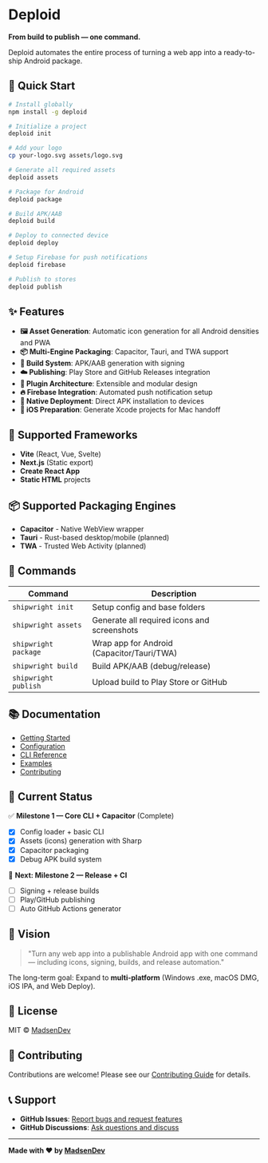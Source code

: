 # Deploid

**From build to publish — one command.**

Deploid automates the entire process of turning a web app into a ready-to-ship Android package.

## 🚀 Quick Start

```bash
# Install globally
npm install -g deploid

# Initialize a project
deploid init

# Add your logo
cp your-logo.svg assets/logo.svg

# Generate all required assets
deploid assets

# Package for Android
deploid package

# Build APK/AAB
deploid build

# Deploy to connected device
deploid deploy

# Setup Firebase for push notifications
deploid firebase

# Publish to stores
deploid publish
```

## ✨ Features

- **🖼️ Asset Generation**: Automatic icon generation for all Android densities and PWA
- **📦 Multi-Engine Packaging**: Capacitor, Tauri, and TWA support
- **🔨 Build System**: APK/AAB generation with signing
- **☁️ Publishing**: Play Store and GitHub Releases integration
- **🔧 Plugin Architecture**: Extensible and modular design
- **🔥 Firebase Integration**: Automated push notification setup
- **📱 Native Deployment**: Direct APK installation to devices
- **🍎 iOS Preparation**: Generate Xcode projects for Mac handoff

## 🎯 Supported Frameworks

- **Vite** (React, Vue, Svelte)
- **Next.js** (Static export)
- **Create React App**
- **Static HTML** projects

## 📦 Supported Packaging Engines

- **Capacitor** - Native WebView wrapper
- **Tauri** - Rust-based desktop/mobile (planned)
- **TWA** - Trusted Web Activity (planned)

## 🧩 Commands

| Command              | Description                                 |
| -------------------- | ------------------------------------------- |
| `shipwright init`    | Setup config and base folders               |
| `shipwright assets`  | Generate all required icons and screenshots |
| `shipwright package` | Wrap app for Android (Capacitor/Tauri/TWA)  |
| `shipwright build`   | Build APK/AAB (debug/release)               |
| `shipwright publish` | Upload build to Play Store or GitHub        |

## 📚 Documentation

- [Getting Started](docs/getting-started.md)
- [Configuration](docs/configuration.md)
- [CLI Reference](docs/cli-reference.md)
- [Examples](docs/examples.md)
- [Contributing](docs/contributing.md)

## 🎯 Current Status

✅ **Milestone 1 — Core CLI + Capacitor** (Complete)
- [x] Config loader + basic CLI
- [x] Assets (icons) generation with Sharp
- [x] Capacitor packaging
- [x] Debug APK build system

🔄 **Next: Milestone 2 — Release + CI**
- [ ] Signing + release builds
- [ ] Play/GitHub publishing
- [ ] Auto GitHub Actions generator

## 🧠 Vision

> "Turn any web app into a publishable Android app with one command — including icons, signing, builds, and release automation."

The long-term goal: Expand to **multi-platform** (Windows .exe, macOS DMG, iOS IPA, and Web Deploy).

## 📄 License

MIT © [MadsenDev](https://github.com/MadsenDev)

## 🤝 Contributing

Contributions are welcome! Please see our [Contributing Guide](docs/contributing.md) for details.

## 📞 Support

- **GitHub Issues**: [Report bugs and request features](https://github.com/MadsenDev/shipwright/issues)
- **GitHub Discussions**: [Ask questions and discuss](https://github.com/MadsenDev/shipwright/discussions)

---

**Made with ❤️ by [MadsenDev](https://github.com/MadsenDev)**
